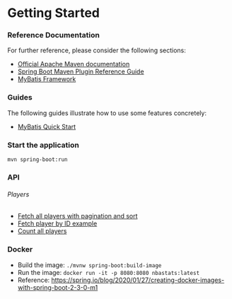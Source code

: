 # Getting Started

### Reference Documentation
For further reference, please consider the following sections:

* [Official Apache Maven documentation](https://maven.apache.org/guides/index.html)
* [Spring Boot Maven Plugin Reference Guide](https://docs.spring.io/spring-boot/docs/2.2.4.RELEASE/maven-plugin/)
* [MyBatis Framework](https://mybatis.org/spring-boot-starter/mybatis-spring-boot-autoconfigure/)

### Guides
The following guides illustrate how to use some features concretely:

* [MyBatis Quick Start](https://github.com/mybatis/spring-boot-starter/wiki/Quick-Start)

### Start the application
```mvn spring-boot:run```

### API
###### Players
* [Fetch all players with pagination and sort](http://localhost:8080/api/player?order=name&pageSize=10&page=1)
* [Fetch player by ID example](http://localhost:8080/api/player/467)
* [Count all players](http://localhost:8080/api/player/count)

### Docker
- Build the image: `./mvnw spring-boot:build-image`
- Run the image: `docker run -it -p 8080:8080 nbastats:latest`
- Reference: https://spring.io/blog/2020/01/27/creating-docker-images-with-spring-boot-2-3-0-m1
